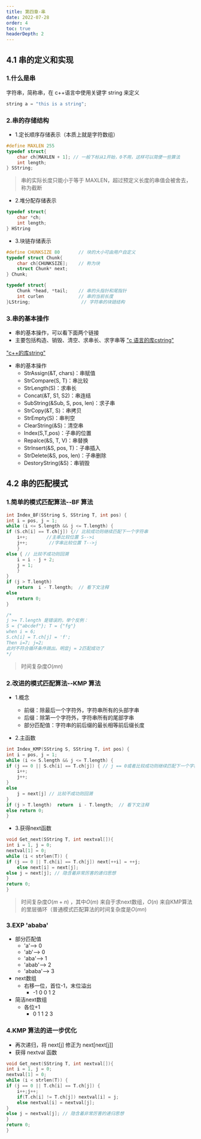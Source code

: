 ```yaml
---
title: 第四章-串
date: 2022-07-28
order: 4
toc: true
headerDepth: 2
---
```


## 4.1 串的定义和实现

### 1.什么是串

字符串，简称串，在 c++语言中使用关键字 string 来定义

```cpp
string a = "this is a string";
```

### 2.串的存储结构

- 1.定长顺序存储表示（本质上就是字符数组）

```cpp
#define MAXLEN 255
typedef struct{
    char ch[MAXLEN + 1]; // 一般下标从1开始，0不用，这样可以简便一些算法
    int length;
} SString;
```

> 串的实际长度只能小于等于 MAXLEN，超过预定义长度的串值会被舍去，称为截断

- 2.堆分配存储表示

```cpp
typedef struct{
    char *ch;
    int length;
} HString
```

- 3.块链存储表示

```cpp
#define CHUNKSIZE 80       // 块的大小可由用户自定义
typedef struct Chunk{
    char ch[CHUNKSIZE];    // 称为块
    struct Chunk* next;
} Chunk;

typedef struct{
    Chunk *head, *tail;    // 串的头指针和尾指针
    int curlen             // 串的当前长度
}LString;                   // 字符串的块链结构
```

### 3.串的基本操作

- 串的基本操作，可以看下面两个链接
- 主要包括构造、销毁、清空、求串长、求字串等
["c 语言的库cstring"](https://cplusplus.com/reference/cstring/)

["c++的库string"](https://cplusplus.com/reference/string/string/)

- 串的基本操作
  - StrAssign(&T, chars)：串赋值
  - StrCompare(S, T)：串比较
  - StrLength(S)：求串长
  - Concat(&T, S1, S2)：串连结
  - SubString(&Sub, S, pos, len)：求子串
  - StrCopy(&T, S)：串拷贝
  - StrEmpty(S)：串判空
  - ClearString(&S)：清空串
  - Index(S,T,pos)：子串的位置
  - Repalce(&S, T, V)：串替换
  - StrInsert(&S, pos, T)：子串插入
  - StrDelete(&S, pos, len)：子串删除
  - DestoryString(&S)：串销毁

## 4.2 串的匹配模式

### 1.简单的模式匹配算法--BF 算法

```cpp
int Index_BF(SString S, SString T, int pos) {
int i = pos, j = 1;
while (i <= S.length && j <= T.length) {
if (S.ch[i] == T.ch[j]) {// 比较成功则继续匹配下一个字符串
    i++;       //主串比较位置 S-->i
    j++;        //字串比较位置 T-->j
    }
else { // 比较不成功则回溯
    i = i - j + 2;
    j = 1;
    }
}
if (j > T.length)  
    return  i - T.length;  // 看下文注释
else 
    return 0;
}

/*
j >= T.length 是错误的，举个反例：
S = {"abcdef"}; T = {"fg"}
when i = 6;
S.ch[i] = T.ch[j] = 'f';
Then i=7; j=2;
此时不符合循环条件跳出。明显j = 2匹配成功了
*/

```

> 时间复杂度$O(mn)$

### 2.改进的模式匹配算法--KMP 算法
  
- 1.概念
  - 前缀：除最后一个字符外，字符串所有的头部字串
  - 后缀：除第一个字符外，字符串所有的尾部字串
  - 部分匹配值：字符串的前后缀的最长相等前后缀长度
  
- 2.主函数

```cpp
int Index_KMP(SString S, SString T, int pos) {
int i = pos, j = 1;
while (i <= S.length && j <= T.length) {
if (j == 0 || S.ch[i] == T.ch[j]) { // j == 0或者比较成功则继续匹配下一个字符串
    i++;
    j++;
}
else
    j = next[j] // 比较不成功则回溯
}
if (j > T.length)  return  i - T.length;  // 看下文注释
else return 0;
}
```

- 3.获得next函数

```cpp
void Get_next(SString T, int nextval[]){
int i = 1, j = 0;
nextval[1] = 0;
while (i < strlen(T)) {
if (j == 0 || T.ch[i] == T.ch[j]) next[++i] = ++j;
    else next[i] = next[j];
else j = next[j]; // 隐含着非常厉害的递归思想
}
return 0;
}
```

> 时间复杂度$O(m+n)$ ，其中$O(m)$ 来自于求next数组，$O(n)$ 来自KMP算法的里层循环（普通模式匹配算法的时间复杂度是$O(mn)$

### 3.EXP 'ababa'

- 部分匹配值
  - 'a'--> 0
  - 'ab'--> 0
  - 'aba'--> 1
  - 'abab'--> 2
  - 'ababa'--> 3
- next数组
  - 右移一位，首位-1，末位溢出
    - -1 0 0 1 2
- 简洁next数组
  - 各位+1
    - 0 1 1 2 3
  
### 4.KMP 算法的进一步优化

- 再次递归，将 next[j] 修正为 next[next[j]]
- 获得 nextval 函数

```cpp
void Get_next(SString T, int nextval[]){
int i = 1, j = 0;
nextval[1] = 0;
while (i < strlen(T)) {
if (j == 0 || T.ch[i] == T.ch[j]) {
    i++;j++;
    if(T.ch[i] != T.ch[j]) nextval[i] = j;
    else nextval[i] = nextval[j];
}
else j = nextval[j]; // 隐含着非常厉害的递归思想
}
return 0;
}
```

<!-- ### 习题
  - 思考：手算next数组→①next[ 1 ] = 0②next[ 2 ] = 1③next[ i ] = 前缀 和 后缀 最大交集 + 1
  - 思考：` {aba} ` 的前缀和后缀分别是什么?→前缀{a, ab}（没有b，必须连续且包含第一个字符），后缀{a, ba}（必须连续且包含最后一个字符）
  - 思考：模式串为` a b a b a a ` 求next数组→0 1 1 2 3 4
  - 思考：模式串为` a a a a b `，求next和nextval数组?→0 1 2 3 4；0 0 0 0 4
  - 5 和 7，串 ` a b a b a a a b a b a a ` 的next数组和nextval值为?→011234223456 ；010104210104
  - 9【2019】设主串` a b a a b a a b c a b a a b c ` ，模式串 S = ` a b a a b c `，采用KMP算法进行模式匹配，到匹配成功时为止，在匹配过程中进行的单个字符间的比较次数是?→10次，abaabc的next数组为 0 1 1 2 2 3，开始匹配到主串的第六个字符a时匹配失败，然后 j = next[j] = 3，继续比较当前值，匹配成功，共10次 -->
